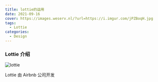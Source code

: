 ```yaml
---
title: lottie的运用
date: 2021-09-16
cover: https://images.weserv.nl/?url=https://i.imgur.com/jPZBoqH.jpg
tags:
  - Lottie
categories:
  - Design
---
```


### Lottie 介绍

![lottie](https://images.weserv.nl/?url=https://i.imgur.com/jPZBoqH.jpg)

Lottie 由 Airbnb 公司开发

